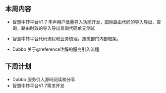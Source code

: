 ## 本周内容

- 智慧中转平台V1.7 丰声用户批量导入功能开发，国际路由代码的导入导出、查询，路由时效的导入导出查询代码单元测试

- 智慧中转平台代码流程和业务梳理，熟悉部门内部框架。

- Dubbo 关于@reference注解的服务引入流程

  

## 下周计划

- Dubbo 服务引入源码阅读和分享
- 智慧中转平台V1.7需求开发